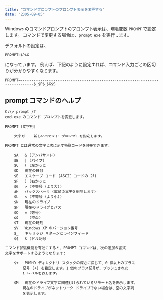 ```yaml
---
title: "コマンドプロンプトのプロンプト表示を変更する"
date: "2005-09-05"
---
```


Windows のコマンドプロンプトのプロンプト表示は、環境変数 `PROMPT` で設定します。
コマンドで変更する場合は、`prompt.exe` を実行します。

デフォルトの設定は、

```
PROMPT=$P$G
```

になっています。
例えば、下記のように設定すれば、コマンド入力ごとの区切りが分かりやすくなります。

```
PROMPT=----------------------------------------------------------------------------$_$P$_$G$S
```


prompt コマンドのヘルプ
----

```
C:\> prompt /?
cmd.exe のコマンド プロンプトを変更します。

PROMPT [文字列]

    文字列    新しいコマンド プロンプトを指定します。

PROMPT には通常の文字と次に示す特殊コードを使用できます:

    $A   & (アンパサンド)
    $B   | (パイプ)
    $C   ( (左かっこ)
    $D   現在の日付
    $E   エスケープ コード (ASCII コードの 27)
    $F   ) (右かっこ)
    $G   > (不等号 (より大))
    $H   バックスペース (直前の文字を削除します)
    $L   < (不等号 (より小))
    $N   現在のドライブ
    $P   現在のドライブとパス
    $Q   = (等号)
    $S     (空白)
    $T   現在の時刻
    $V   Windows XP のバージョン番号
    $_   キャリッジ リターンとラインフィード
    $$   $ (ドル記号)

コマンド拡張機能を有効にすると、PROMPT コマンドは、次の追加の書式
文字をサポートするようになります:

    $+   PUSHD ディレクトリ スタックの深さに応じて、0 個以上のプラス
        記号 (+) を指定します。1 個のプラス記号が、プッシュされた
        1 レベルを表します。

    $M   現在のドライブ文字に関連付けられているリモート名を表示します。
        現在のドライブがネットワーク ドライブでない場合は、空の文字列
        を表示します。
```


